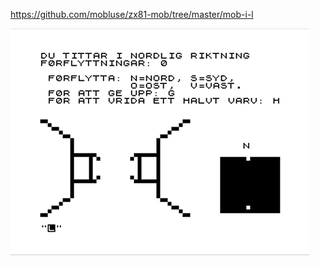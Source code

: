 https://github.com/mobluse/zx81-mob/tree/master/mob-i-l

![alt text](https://github.com/RetrocompSi/ZX81/blob/master/Projects/3D%20Labyrint/3d-labyrint.png)
